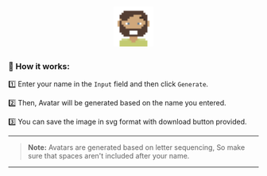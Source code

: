 <h1 align="center"> <img src="Img-Src/Readme-Logo.svg" alt="Avatar-Logo" width=80px" height="80px"> </h1>

### 🔁 How it works:
  

1️⃣ Enter your name in the `Input` field and then click `Generate`.
  
2️⃣ Then, Avatar will be generated based on the name you entered.
 
3️⃣ You can save the image in svg format with download button provided.    

---

> **Note:** Avatars are generated based on letter sequencing, So make sure that spaces aren't included after your name.

---
